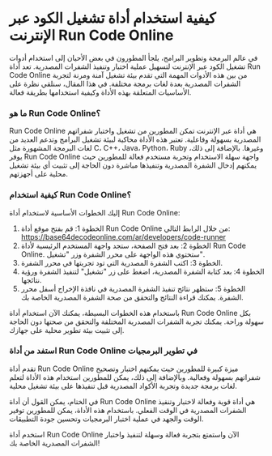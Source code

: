 كيفية استخدام أداة تشغيل الكود عبر الإنترنت Run Code Online
===========================================================

في عالم البرمجة وتطوير البرامج، يلجأ المطورون في بعض الأحيان إلى استخدام أدوات تشغيل الكود عبر الإنترنت لتسهيل عملية اختبار وتنفيذ الشفرات المصدرية. تعد أداة Run Code Online من بين هذه الأدوات المهمة التي تقدم بيئة تشغيل آمنة ومرنة لتجربة الشفرات المصدرية بعدة لغات برمجة مختلفة. في هذا المقال، سنلقي نظرة على الأساسيات المتعلقة بهذه الأداة وكيفية استخدامها بطريقة فعالة.

### ما هو Run Code Online؟

Run Code Online هي أداة عبر الإنترنت تمكن المطورين من تشغيل واختبار شفراتهم المصدرية بسهولة وفاعلية. تعتبر هذه الأداة محاكية لبيئة تشغيل البرامج وتدعم العديد من لغات البرمجة المشهورة مثل C، C++، Java، Python، Ruby وغيرها. بالإضافة إلى ذلك، يوفر Run Code Online واجهة سهلة الاستخدام وتجربة مستخدم فعالة للمطورين حيث يمكنهم إدخال الشفرة المصدرية وتنفيذها مباشرة دون الحاجة إلى تثبيت أي بيئة تشغيل محلية على أجهزتهم.

### كيفية استخدام Run Code Online؟

إليك الخطوات الأساسية لاستخدام أداة Run Code Online:

1. الخطوة 1: قم بفتح موقع أداة Run Code Online من خلال الرابط التالي: <https://base64decodeonline.com/ar/developers/code-runner>
2. الخطوة 2: بعد فتح الصفحة، ستجد واجهة المستخدم الرئيسية لأداة Run Code Online. ستحتوي هذه الواجهة على محرر الشفرة وزر "تشغيل".
3. الخطوة 3: اكتب الشفرة المصدرية التي تود تجربتها في محرر الشفرة.
4. الخطوة 4: بعد كتابة الشفرة المصدرية، اضغط على زر "تشغيل" لتنفيذ الشفرة ورؤية نتائجها.
5. الخطوة 5: ستظهر نتائج تنفيذ الشفرة المصدرية في نافذة الإخراج أسفل محرر الشفرة. يمكنك قراءة النتائج والتحقق من صحة الشفرة المصدرية الخاصة بك.

باستخدام هذه الخطوات البسيطة، يمكنك الآن استخدام أداة Run Code Online بكل سهولة وراحة. يمكنك تجربة الشفرات المصدرية المختلفة والتحقق من صحتها دون الحاجة إلى تثبيت بيئة تطوير محلية على جهازك.

### استفد من أداة Run Code Online في تطوير البرمجيات

تقدم أداة Run Code Online ميزة كبيرة للمطورين حيث يمكنهم اختبار وتصحيح شفراتهم بسهولة وفعالية. وبالإضافة إلى ذلك، يمكن للمطورين استخدام هذه الأداة لتعلم لغات برمجة جديدة وتجربة الأكواد المصدرية قبل تنفيذها على بيئة تشغيل محلية.

في الختام، يمكن القول أن أداة Run Code Online هي أداة قوية وفعالة لاختبار وتنفيذ الشفرات المصدرية في الوقت الفعلي. باستخدام هذه الأداة، يمكن للمطورين توفير الوقت والجهد في عملية اختبار البرمجيات وتحسين جودة التطبيقات.

استخدم أداة Run Code Online الآن واستمتع بتجربة فعالة وسهلة لتنفيذ واختبار الشفرات المصدرية الخاصة بك!